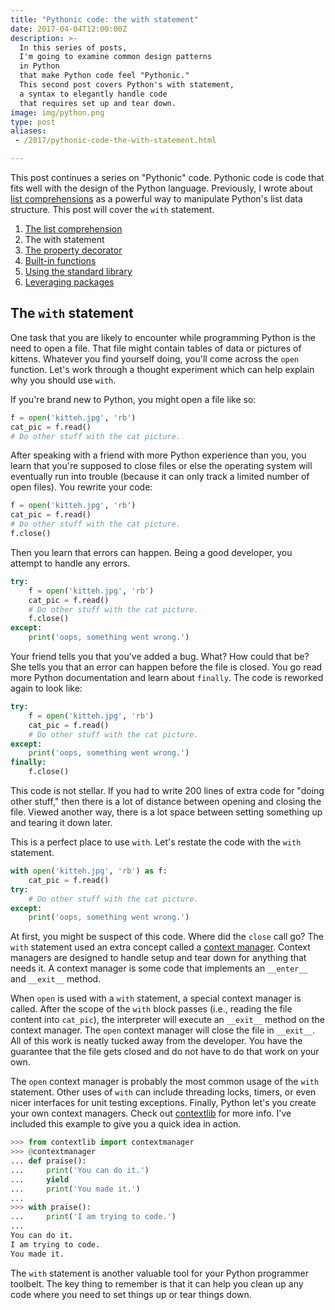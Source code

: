 ```yaml
---
title: "Pythonic code: the with statement"
date: 2017-04-04T12:00:00Z
description: >-
  In this series of posts,
  I'm going to examine common design patterns
  in Python
  that make Python code feel "Pythonic."
  This second post covers Python's with statement,
  a syntax to elegantly handle code
  that requires set up and tear down.
image: img/python.png
type: post
aliases:
 - /2017/pythonic-code-the-with-statement.html

---
```


This post continues a series
on "Pythonic" code.
Pythonic code is code
that fits well
with the design
of the Python language.
Previously,
I wrote about
[list comprehensions](/2017/pythonic-code-the-list-comprehension.html)
as a powerful way to manipulate Python's list data structure.
This post will cover the `with` statement.

1. [The list comprehension](/2017/pythonic-code-the-list-comprehension.html)
2. The with statement
3. [The property decorator](/2017/pythonic-code-the-property-decorator.html)
4. [Built-in functions](/2017/pythonic-code-built-in-functions.html)
5. [Using the standard library](/2017/pythonic-code-using-standard-library.html)
6. [Leveraging packages](/2017/pythonic-code-leveraging-packages.html)

## The `with` statement

One task that you are likely to encounter
while programming Python
is the need to open a file.
That file might contain tables of data
or pictures of kittens.
Whatever you find yourself doing,
you'll come across the `open` function.
Let's work through a thought experiment
which can help explain why you should use `with`.

If you're brand new to Python,
you might open a file like so:

```python
f = open('kitteh.jpg', 'rb')
cat_pic = f.read()
# Do other stuff with the cat picture.
```

After speaking with a friend
with more Python experience than you,
you learn that you're supposed to close files
or else the operating system will eventually run into trouble
(because it can only track a limited number of open files).
You rewrite your code:

```python
f = open('kitteh.jpg', 'rb')
cat_pic = f.read()
# Do other stuff with the cat picture.
f.close()
```

Then you learn that errors can happen.
Being a good developer,
you attempt to handle any errors.

```python
try:
    f = open('kitteh.jpg', 'rb')
    cat_pic = f.read()
    # Do other stuff with the cat picture.
    f.close()
except:
    print('oops, something went wrong.')
```

Your friend tells you that you've added a bug.
What?
How could that be?
She tells you
that an error can happen
before the file is closed.
You go read more Python documentation
and learn about `finally`.
The code is reworked again to look like:

```python
try:
    f = open('kitteh.jpg', 'rb')
    cat_pic = f.read()
    # Do other stuff with the cat picture.
except:
    print('oops, something went wrong.')
finally:
    f.close()
```

This code is not stellar.
If you had to write 200 lines
of extra code
for "doing other stuff,"
then there is a lot of distance
between opening and closing the file.
Viewed another way,
there is a lot space
between setting something up
and tearing it down later.

This is a perfect place to use `with`.
Let's restate the code with the `with` statement.

```python
with open('kitteh.jpg', 'rb') as f:
    cat_pic = f.read()
try:
    # Do other stuff with the cat picture.
except:
    print('oops, something went wrong.')
```

At first,
you might be suspect
of this code.
Where did the `close` call go?
The `with` statement used an extra concept
called a
[context manager](https://docs.python.org/3/reference/datamodel.html#context-managers).
Context managers are designed
to handle setup and tear down
for anything that needs it.
A context manager is some code
that implements an `__enter__` and `__exit__` method.

When `open` is used with a `with` statement,
a special context manager is called.
After the scope of the `with` block passes
(i.e., reading the file content into `cat_pic`),
the interpreter will execute an `__exit__`
method on the context manager.
The `open` context manager will close the file
in `__exit__`.
All of this work is neatly tucked away
from the developer.
You have the guarantee
that the file gets closed
and do not have to do that work
on your own.

The `open` context manager is probably the most common usage
of the `with` statement.
Other uses of `with` can include threading locks,
timers,
or even nicer interfaces for unit testing exceptions.
Finally,
Python let's you create your own context managers.
Check out [contextlib](https://docs.python.org/3/library/contextlib.html)
for more info.
I've included this example to give you a quick idea in action.

```python
>>> from contextlib import contextmanager
>>> @contextmanager
... def praise():
...     print('You can do it.')
...     yield
...     print('You made it.')
...
>>> with praise():
...     print('I am trying to code.')
...
You can do it.
I am trying to code.
You made it.
```

The `with` statement is another valuable tool
for your Python programmer toolbelt.
The key thing to remember is that it can help you clean up any code
where you need to set things up
or tear things down.

